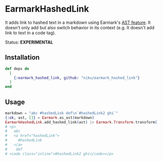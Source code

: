 # EarmarkHashedLink

It adds link to hashed text in a markdown using Earmark's [AST feature](https://github.com/pragdave/earmark#earmarkas_ast2).
It doesn't only add but also switch behavior in its context (e.g. It doesn't add link to text in a code tag).

Status: **EXPERIMENTAL**

## Installation

```elixir
def deps do
  [
    {:earmark_hashed_link, github: "niku/earmark_hashed_link"}
  ]
end
```

## Usage

```elixir
markdown = "abc #hashedLink def\n`#hashedLink2 ghi`"
{:ok, ast, []} = Earmark.as_ast(markdown)
EarmarkHashedLink.add_hashed_link(ast) |> Earmark.Transform.transform() |> IO.puts()
# <p>
#   abc
#   <a href="hashedLink">
#     #hashedLink
#   </a>
#    def
# <code class="inline">#hashedLink2 ghi</code></p>
```
